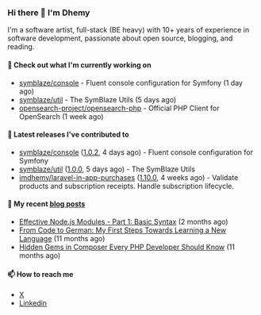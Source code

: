 ### Hi there 👋 I'm Dhemy

I'm a software artist, full-stack (BE heavy) with 10+ years of experience in software development,
passionate about open source, blogging, and reading.

#### 👷 Check out what I'm currently working on

- [symblaze/console](https://github.com/symblaze/console) - Fluent console configuration for Symfony (1 day ago)
- [symblaze/util](https://github.com/symblaze/util) - The SymBlaze Utils (5 days ago)
- [opensearch-project/opensearch-php](https://github.com/opensearch-project/opensearch-php) - Official PHP Client for OpenSearch (1 week ago)

#### 🔭 Latest releases I've contributed to

- [symblaze/console](https://github.com/symblaze/console) ([1.0.2](https://github.com/symblaze/console/releases/tag/1.0.2), 4 days ago) - Fluent console configuration for Symfony
- [symblaze/util](https://github.com/symblaze/util) ([1.0.0](https://github.com/symblaze/util/releases/tag/1.0.0), 5 days ago) - The SymBlaze Utils
- [imdhemy/laravel-in-app-purchases](https://github.com/imdhemy/laravel-in-app-purchases) ([1.10.0](https://github.com/imdhemy/laravel-in-app-purchases/releases/tag/1.10.0), 4 weeks ago) - Validate products and subscription receipts. Handle subscription lifecycle.

#### 📜 My recent [blog posts](https://imdhemy.com/)

- [Effective Node.js Modules - Part 1: Basic Syntax](https://imdhemy.com/blog/nodejs/effective-nodejs-modules-part-1.html) (2 months ago)
- [From Code to German: My First Steps Towards Learning a New Language](https://imdhemy.com/blog/germany/from-code-to-german.html) (11 months ago)
- [Hidden Gems in Composer Every PHP Developer Should Know](https://imdhemy.com/blog/php/hidden-gems-in-composer.html) (11 months ago)

#### 📫 How to reach me

- [X](https://twitter.com/imdhemy)
- [Linkedin](https://linkedin.com/in/imdhemy)
